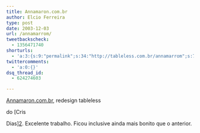 ```yaml
---
title: Annamaron.com.br
author: Elcio Ferreira
type: post
date: 2003-12-03
url: /annamarrom/
tweetbackscheck:
  - 1356471740
shorturls:
  - 'a:3:{s:9:"permalink";s:34:"http://tableless.com.br/annamarrom";s:7:"tinyurl";s:26:"http://tinyurl.com/3zrxjy9";s:4:"isgd";s:19:"http://is.gd/JayE1S";}'
twittercomments:
  - 'a:0:{}'
dsq_thread_id:
  - 624274603

---
```

[Annamaron.com.br][1], redesign tableless
  
do [Cris
  
Dias][2]. Excelente trabalho. Ficou inclusive ainda mais bonito que o anterior.

 [1]: http://annamaron.com.br/
 [2]: http://www.crisdias.com/weblog/index.php?p=10306119&c=1